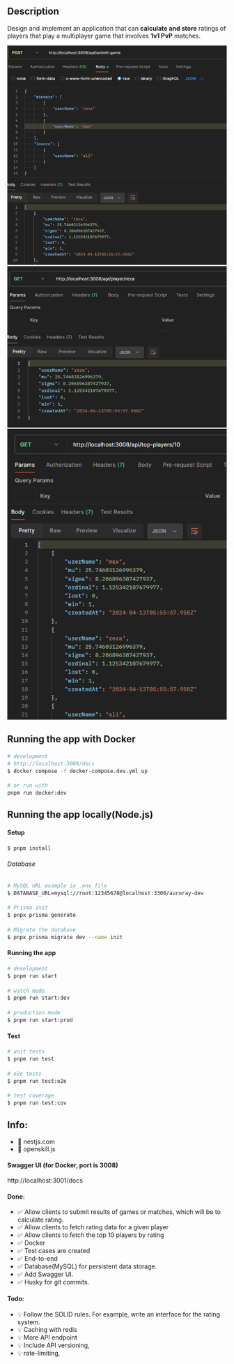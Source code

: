 
## Description
Design and implement an application that can **calculate and store** ratings of players that play a multiplayer game that involves **1v1 PvP** matches.

![alt text](help/submit.png)
![alt text](help/player-info.png)
![alt text](help/top-10.png)

## Running the app with Docker

```bash
# development
# http://localhost:3008/docs
$ docker compose -f docker-compose.dev.yml up

# or run with 
pnpm run docker:dev

```



## Running the app locally(Node.js)

#### Setup

```bash
$ pnpm install
```
###### Database

```bash
# MySQL URL example in .env file
$ DATABASE_URL=mysql://root:12345678@localhost:3306/auroray-dev

# Prisma init
$ pnpx prisma generate

# Migrate the database
$ pnpx prisma migrate dev --name init
```

#### Running the app

```bash
# development
$ pnpm run start

# watch mode
$ pnpm run start:dev

# production mode
$ pnpm run start:prod
```

#### Test

```bash
# unit tests
$ pnpm run test

# e2e tests
$ pnpm run test:e2e

# test coverage
$ pnpm run test:cov
```

## Info:
- 📌 nestjs.com
- 📌 openskill.js

#### Swagger UI (for Docker, port is 3008)
http://localhost:3001/docs

#### Done:
- ✅ Allow clients to submit results of games or matches, which will be to calculate rating.
- ✅ Allow clients to fetch rating data for a given player
- ✅ Allow clients to fetch the top 10 players by rating
- ✅ Docker
- ✅ Test cases are created
- ✅ End-to-end
- ✅ Database(MySQL) for persistent data storage.
- ✅ Add Swagger UI.
- ✅ Husky for git commits.


#### Todo:
- 💡 Follow the SOLID rules. For example, write an interface for the rating system.
- 💡 Caching with redis
- 💡 More API endpoint
- 💡 Include API versioning,
- 💡 rate-limiting, 
